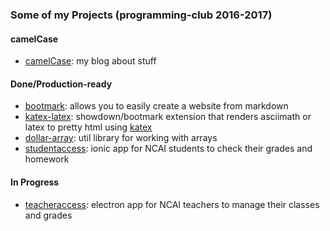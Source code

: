 ### Some of my Projects (programming-club 2016-2017)

#### camelCase

- [camelCase](https://obedm503.github.io/): my blog about stuff

#### Done/Production-ready

- [bootmark](https://obedm503.github.io/bootmark/): allows you to easily create a website from markdown
- [katex-latex](https://obedm503.github.io/katex-latex/): showdown/bootmark extension that renders asciimath or latex to pretty html using [katex](https://khan.github.io/katex/)
- [dollar-array](https://obedm503.github.io/dollar-array/): util library for working with arrays
- [studentaccess](https://ncai-developers.github.io/studentaccess/): ionic app for NCAI students to check their grades and homework

#### In Progress

- [teacheraccess](https://ncai-developers.github.io/teacheraccess/): electron app for NCAI teachers to manage their classes and grades
